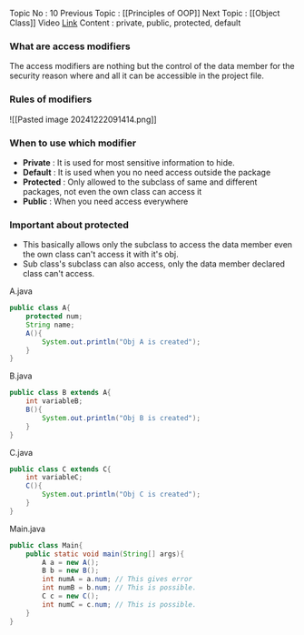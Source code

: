Topic No : 10
Previous Topic : [[Principles of OOP]]
Next Topic : [[Object Class]]
Video [Link](https://youtu.be/W145DXs8fFg?si=agqTUR-6dTkGcBv6)
Content : private, public, protected, default

### What are access modifiers

The access modifiers are nothing but the control of the data member for the security reason where and all it can be accessible in the project file.
### Rules of modifiers

![[Pasted image 20241222091414.png]]

### When to use which modifier

- **Private** : It is used for most sensitive information to hide.
- **Default** : It is used when you no need access outside the package
- **Protected** : Only allowed to the subclass of same and different packages, not even the own class can access it
- **Public** : When you need access everywhere

### Important about protected

- This basically allows only the subclass to access the data member even the own class can't access it with it's obj. 
- Sub class's subclass can also access, only the data member declared class can't access.

A.java
```Java
public class A{
	protected num;
	String name;
	A(){
		System.out.println("Obj A is created");
	}
}
```

B.java
```Java
public class B extends A{
	int variableB;
	B(){
		System.out.println("Obj B is created");
	}
}
```

C.java
```Java
public class C extends C{
	int variableC;
	C(){
		System.out.println("Obj C is created");
	}
}
```

Main.java
```Java
public class Main{
	public static void main(String[] args){
		A a = new A();
		B b = new B();
		int numA = a.num; // This gives error
		int numB = b.num; // This is possible.
		C c = new C();
		int numC = c.num; // This is possible.
	}
}
```

